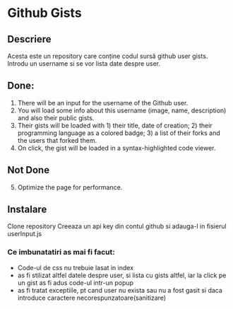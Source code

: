 # Github Gists

## Descriere
Acesta este un repository care conține codul sursă github user gists. 
Introdu un username si se vor lista date despre user.

## Done:

1. There will be an input for the username of the Github user.
2. You will load some info about this username (image, name, description) and also their public gists.
3. Their gists will be loaded with 1) their title, date of creation; 2) their programming language as a colored badge; 3) a list of their forks and the users that forked them.
4. On click, the gist will be loaded in a syntax-highlighted code viewer.

## Not Done
5. Optimize the page for performance.

## Instalare
Clone repository
Creeaza un api key din contul github si adauga-l in fisierul userInput.js

### Ce imbunatatiri as mai fi facut:

- Code-ul de css nu trebuie lasat in index
- as fi stilizat altfel datele despre user, si lista cu gists altfel, iar la click pe un gist as fi adus code-ul intr-un popup
- as fi tratat exceptiile, pt cand user nu exista sau nu a fost gasit si daca introduce caractere necorespunzatoare(sanitizare)

